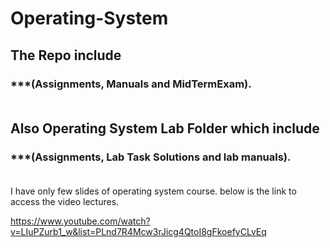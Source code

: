# Operating-System

<h2>The Repo include <br></h2>
  <h3>***(Assignments, Manuals and MidTermExam). <br><br></h3>
  
  <h2>Also Operating System Lab Folder which include<br></h2> 
 <h3>***(Assignments, Lab Task Solutions and lab manuals).<br><br></h3>

I have only few slides of operating system course.
below is the link to access the video lectures.

https://www.youtube.com/watch?v=LIuPZurb1_w&list=PLnd7R4Mcw3rJicg4QtoI8gFkoefyCLvEq
